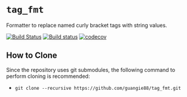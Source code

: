 # `tag_fmt`
Formatter to replace named curly bracket tags with string values.

[![Build Status](https://travis-ci.org/guangie88/tag_fmt.svg?branch=master)](https://travis-ci.org/guangie88/tag_fmt)
[![Build status](https://ci.appveyor.com/api/projects/status/oxjn8a59fniqjoxq/branch/master?svg=true)](https://ci.appveyor.com/project/guangie88/tag-fmt/branch/master)
[![codecov](https://codecov.io/gh/guangie88/tag_fmt/branch/master/graph/badge.svg)](https://codecov.io/gh/guangie88/tag_fmt)

## How to Clone
Since the repository uses git submodules, the following command to perform cloning is recommended:
- `git clone --recursive https://github.com/guangie88/tag_fmt.git`
